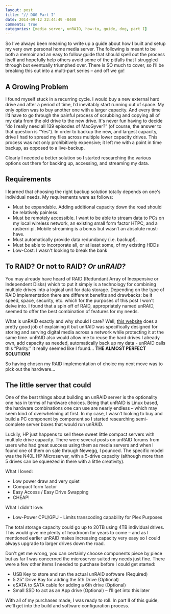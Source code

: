 ```yaml
---
layout: post
title: "// DOG Part I"
date: 2014-09-12 22:44:49 -0400
comments: true
categories: [media server, unRAID, how-to, guide, dog, part I]
---
```


So I’ve always been meaning to write up a guide about how I built and setup my very own personal home media server. The following is meant to be both a memoir and an easy to follow guide that should spell out the process itself and hopefully help others avoid some of the pitfalls that I struggled through but eventually triumphed over. There is SO much to cover, so I’ll be breaking this out into a multi-part series – and off we go!
 
A Growing Problem
-----------------
 
I found myself stuck in a recurring cycle. I would buy a new external hard drive and after a period of time, I’d inevitably start running out of space. My only option was to buy another one with a larger capacity. And every time I’d have to go through the painful process of scrubbing and copying all of my data from the old drive to the new drive. It's never fun having to decide “do I really need all 139 episodes of MacGyver?” (of course, the answer to that question is “Yes”). In order to backup the new, and largest capacity, drive I had to spread my files across multiple lower capacity drives. This process was not only prohibitively expensive; it left me with a point in time backup, as opposed to a live-backup.
 
Clearly I needed a better solution so I started researching the various options out there for backing up, accessing, and streaming my data.
 
Requirements
------------
 
I learned that choosing the right backup solution totally depends on one's individual needs. My requirements were as follows:
 
   * Must be expandable. Adding additional capacity down the road should be relatively painless.
   * Must be remotely accessible. I want to be able to stream data to PCs on my local wireless network, an existing small form factor HTPC, and a rasberri pi.  Mobile streaming is a bonus but wasn’t an absolute must-have.
   * Must automatically provide data redundancy (i.e. backup!).
   * Must be able to incorporate all, or at least some, of my existing HDDs
   * Low-Cost: I wasn't looking to break the bank
 
To RAID? Or not to RAID? *Or unRAID?*
-------------------------------------
 
You may already have heard of RAID (Redundant Array of Inexpensive or Independent Disks) which to put it simply is a technology for combining multiple drives into a logical unit for data storage. Depending on the type of RAID implementation there are different benefits and drawbacks: be it speed, space, security, etc. which for the purposes of this post I won't delve into. I found that a spin off of RAID, appropriately named unRAID, seemed to offer the best combination of features for my needs.
 
What is unRAID exactly and why should I care? Well, [this website](http://lime-technology.com/technology/) does a pretty good job of explaining it but unRAID was specifically designed for storing and serving digital media across a network while protecting it at the same time. unRAID also would allow me to reuse the hard drives I already own, add capacity as needed, automatically back up my data - unRAID calls this “Parity.” It really seemed like I found…  **THE ALMOST PERFECT SOLUTION!**
 
So having chosen my RAID implementation of choice my next move was to pick out the hardware…
 
The little server that could
----------------------------
 
One of the best things about building an unRAID server is the optionality one has in terms of hardware choices. Being that unRAID is Linux based, the hardware combinations one can use are nearly endless – which may seem kind of overwhelming at  first. In my case, I wasn’t looking to buy and build a PC component by component so I started researching semi-complete server boxes that would run unRAID. 

Luckily, HP just happens to sell these sweet little compact servers with multiple drive capacity. There were several posts on unRAID forums from users who had great success using them as media servers and when I found one of them on sale through Newegg, I pounced. The specific model was the N40L HP Microserver, with a 5-drive capacity (although more than 5 drives can be squeezed in there with a little creativity).
 
What I loved:

   * Low power draw and very quiet
   * Compact form factor
   * Easy Access / Easy Drive Swapping
   * CHEAP!
 
What I didn't love:

   * Low-Power CPU/GPU – Limits transcoding capability for Plex Purposes
 
The total storage capacity could go up to 20TB using 4TB individual drives. This would give me plenty of headroom for years to come – and as I mentioned earlier unRAID makes increasing capacity very easy so I could always upgrade to larger drives down the road.
 
Don't get me wrong, you can certainly choose components piece by piece but as far I was concerned the microserver suited my needs just fine.  There were a few other items I needed to purchase before I could get started:

   * USB Key to store and run the actual unRAID software (Required)
   * 5.25” Drive Bay for adding the 5th Drive (Optional)
   * eSATA to SATA cable for adding a 6th drive (Optional)
   * Small SSD to act as an App drive (Optional) – I’ll get into this later
 
With all of my purchases made, I was ready to roll. In part II of this guide, we'll get into the build and software configuration process.
